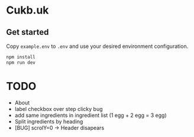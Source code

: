 # Cukb.uk

## Get started

Copy `example.env` to `.env` and use your desired environment configuration.

```bash
npm install
npm run dev
```

# TODO
- About
- label checkbox over step clicky bug
- add same ingredients in ingredient list (1 egg + 2 egg = 3 egg)
- Split ingredients by heading
- [BUG] scrolY=0 -> Header disapears